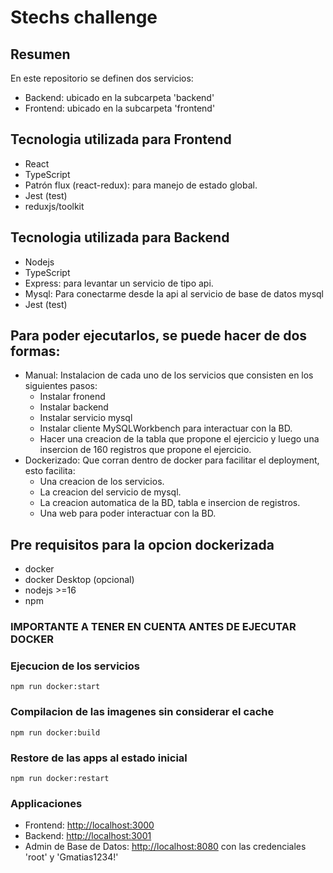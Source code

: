 # Stechs challenge

## Resumen

En este repositorio se definen dos servicios:
  - Backend: ubicado en la subcarpeta 'backend'
  - Frontend: ubicado en la subcarpeta 'frontend'

## Tecnologia utilizada para Frontend
- React
- TypeScript
- Patrón flux (react-redux): para manejo de estado global.
- Jest (test)
- reduxjs/toolkit

## Tecnologia utilizada para Backend
- Nodejs
- TypeScript
- Express: para levantar un servicio de tipo api.
- Mysql: Para conectarme desde la api al servicio de base de datos mysql
- Jest (test)

## Para poder ejecutarlos, se puede hacer de dos formas:
  - Manual: Instalacion de cada uno de los servicios que consisten en los siguientes pasos:
    - Instalar fronend
    - Instalar backend
    - Instalar servicio mysql
    - Instalar cliente MySQLWorkbench para interactuar con la BD.
    - Hacer una creacion de la tabla que propone el ejercicio y luego una insercion de 160 registros que propone el ejercicio.
  - Dockerizado: Que corran dentro de docker para facilitar el deployment, esto facilita:
    - Una creacion de los servicios.
    - La creacion del servicio de mysql.
    - La creacion automatica de la BD, tabla e insercion de registros.
    - Una web para poder interactuar con la BD.


## Pre requisitos para la opcion dockerizada
 - docker
 - docker Desktop (opcional)
 - nodejs >=16
 - npm

### IMPORTANTE A TENER EN CUENTA ANTES DE EJECUTAR DOCKER


### Ejecucion de los servicios

 ```
 npm run docker:start
 ```

### Compilacion de las imagenes sin considerar el cache

 ```
 npm run docker:build
 ```

 ### Restore de las apps al estado inicial

 ```
 npm run docker:restart
 ```

 ### Applicaciones
   - Frontend: [http://localhost:3000](http://localhost:3000)
   - Backend: [http://localhost:3001](http://localhost:3001)
   - Admin de Base de Datos: [http://localhost:8080](http://localhost:8080) con las credenciales 'root' y 'Gmatias1234!'

 



